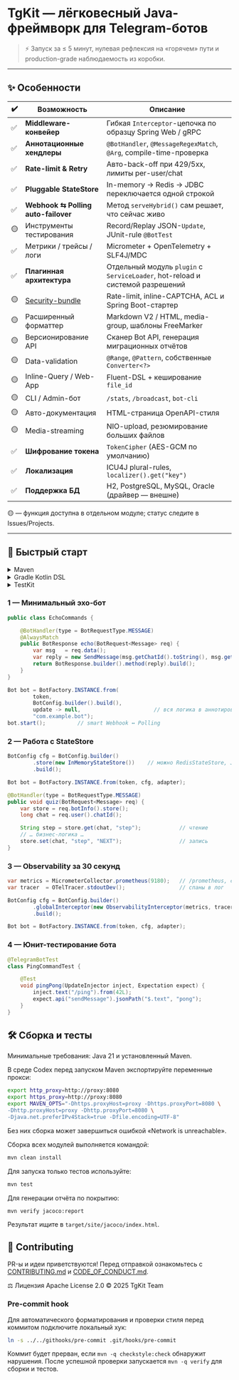 # TgKit — лёгковесный Java-фреймворк для Telegram-ботов

> ⚡ Запуск за ≤ 5 минут, нулевая рефлексия на «горячем» пути и production-grade наблюдаемость из коробки.

---

## ✨ Особенности

| ✔️ | Возможность                           | Описание |
|----|---------------------------------------|----------|
| ✅ | **Middleware-конвейер**               | Гибкая `Interceptor`-цепочка по образцу Spring Web / gRPC |
| ✅ | **Аннотационные хендлеры**            | `@BotHandler`, `@MessageRegexMatch`, `@Arg`, compile-time-проверка |
| ✅ | **Rate-limit & Retry**                | Авто-back-off при 429/5xx, лимиты per-user/chat |
| ✅ | **Pluggable StateStore**              | In-memory → Redis → JDBC переключается одной строкой |
| ✅ | **Webhook ⇆ Polling auto-failover**   | Метод `serveHybrid()` сам решает, что сейчас живо |
| 🟡 | Инструменты тестирования              | Record/Replay JSON-`Update`, JUnit-rule `@BotTest` |
| ✅ | Метрики / трейсы / логи               | Micrometer + OpenTelemetry + SLF4J/MDC |
| ✅ | **Плагинная архитектура**             | Отдельный модуль `plugin` с `ServiceLoader`, hot-reload и системой разрешений |
| 🟡 | [Security-bundle](security/README.md) | Rate-limit, inline-CAPTCHA, ACL и Spring Boot-стартер |
| 🟡 | Расширенный форматтер                 | Markdown V2 / HTML, media-group, шаблоны FreeMarker |
| 🟡 | Версионирование API                   | Сканер Bot API, генерация миграционных отчётов |
| 🟡 | Data-validation                       | `@Range`, `@Pattern`, собственные `Converter<?>` |
| 🟡 | Inline-Query / Web-App                | Fluent-DSL + кеширование `file_id` |
| 🟡 | CLI / Admin-бот                       | `/stats`, `/broadcast`, `bot-cli` |
| 🟡 | Авто-документация                     | HTML-страница OpenAPI-стиля |
| 🟡 | Media-streaming                       | NIO-upload, резюмирование больших файлов |
| ✅ | **Шифрование токена**                 | `TokenCipher` (AES-GCM по умолчанию) |
| ✅ | **Локализация**                       | ICU4J plural-rules, `localizer().get("key")` |
| ✅ | **Поддержка БД**                      | H2, PostgreSQL, MySQL, Oracle (драйвер — внешне) |

🟡 — функция доступна в отдельном модуле; статус следите в Issues/Projects.

---

## 🚀 Быстрый старт

<details>
<summary>Maven</summary>

```xml
<dependency>
    <groupId>io.lonmstalker.tgkit</groupId>
    <artifactId>tgkit-core</artifactId>
    <version>0.0.1-SNAPSHOT</version>
</dependency>

<!-- Подключение compile-time проверок -->
...
<plugin>
<groupId>org.apache.maven.plugins</groupId>
<artifactId>maven-compiler-plugin</artifactId>
...
<annotationProcessorPaths>
...
    <path>
        <groupId>io.lonmstalker.tgkit</groupId>
        <artifactId>tgkit-core</artifactId>
        <version>${project.version}</version>
    </path>
...
<annotationProcessors>
    <annotationProcessor>
        io.lonmstalker.tgkit.core.processor.BotHandlerProcessor
    </annotationProcessor>
...
</plugin>
```
</details> 
<details>
<summary>Gradle Kotlin DSL</summary>

```kotlin 
implementation("io.lonmstalker.tgkit:tgkit-core:0.0.1-SNAPSHOT")
```
</details>

<details>
<summary>TestKit</summary>

```xml
<dependency>
    <groupId>io.lonmstalker.tgkit</groupId>
    <artifactId>telegram-bot-testkit</artifactId>
    <version>0.0.1-SNAPSHOT</version>
    <scope>test</scope>
</dependency>
```

```kotlin
testImplementation("io.lonmstalker.tgkit:telegram-bot-testkit:0.0.1-SNAPSHOT")
```
</details>

### 1 — Минимальный эхо-бот
```java
public class EchoCommands {

    @BotHandler(type = BotRequestType.MESSAGE)
    @AlwaysMatch
    public BotResponse echo(BotRequest<Message> req) {
        var msg   = req.data();
        var reply = new SendMessage(msg.getChatId().toString(), msg.getText());
        return BotResponse.builder().method(reply).build();
    }
}

Bot bot = BotFactory.INSTANCE.from(
        token,
        BotConfig.builder().build(),
        update -> null,                       // вся логика в аннотированных хендлерах
        "com.example.bot");
bot.start();          // smart Webhook ↔︎ Polling

```

### 2 — Работа с StateStore
```java
BotConfig cfg = BotConfig.builder()
        .store(new InMemoryStateStore())    // можно RedisStateStore, JdbcStateStore…
        .build();

Bot bot = BotFactory.INSTANCE.from(token, cfg, adapter);

@BotHandler(type = BotRequestType.MESSAGE)
public void quiz(BotRequest<Message> req) {
    var store = req.botInfo().store();
    long chat = req.user().chatId();

    String step = store.get(chat, "step");            // чтение
    // … бизнес-логика …
    store.set(chat, "step", "NEXT");                  // запись
}
```

### 3 — Observability за 30 секунд
```java
var metrics = MicrometerCollector.prometheus(9180);   // /prometheus, сервер уже запущен
var tracer  = OTelTracer.stdoutDev();                 // спаны в лог

BotConfig cfg = BotConfig.builder()
        .globalInterceptor(new ObservabilityInterceptor(metrics, tracer))
        .build();

Bot bot = BotFactory.INSTANCE.from(token, cfg, adapter);

```

### 4 — Юнит-тестирование бота
```java
@TelegramBotTest
class PingCommandTest {

    @Test
    void pingPong(UpdateInjector inject, Expectation expect) {
        inject.text("/ping").from(42L);
        expect.api("sendMessage").jsonPath("$.text", "pong");
    }
}
```

## 🛠️ Сборка и тесты

Минимальные требования: Java 21 и установленный Maven.

В среде Codex перед запуском Maven экспортируйте переменные прокси:

```bash
export http_proxy=http://proxy:8080
export https_proxy=http://proxy:8080
export MAVEN_OPTS="-Dhttps.proxyHost=proxy -Dhttps.proxyPort=8080 \
-Dhttp.proxyHost=proxy -Dhttp.proxyPort=8080 \
-Djava.net.preferIPv4Stack=true -Dfile.encoding=UTF-8"
```

Без них сборка может завершиться ошибкой «Network is unreachable».


Сборка всех модулей выполняется командой:

```bash
mvn clean install
```

Для запуска только тестов используйте:

```bash
mvn test
```

Для генерации отчёта по покрытию:

```bash
mvn verify jacoco:report
```
Результат ищите в `target/site/jacoco/index.html`.

## 🤝 Contributing
PR-ы и идеи приветствуются! Перед отправкой ознакомьтесь с [CONTRIBUTING.md](CONTRIBUTING.md) и [CODE_OF_CONDUCT.md](CODE_OF_CONDUCT.md).

⚖️ Лицензия
Apache License 2.0 © 2025 TgKit Team

### Pre-commit hook
Для автоматического форматирования и проверки стиля перед коммитом подключите локальный хук:
```bash
ln -s ../../githooks/pre-commit .git/hooks/pre-commit
```
Коммит будет прерван, если `mvn -q checkstyle:check` обнаружит нарушения.
После успешной проверки запускается `mvn -q verify` для сборки и тестов.
